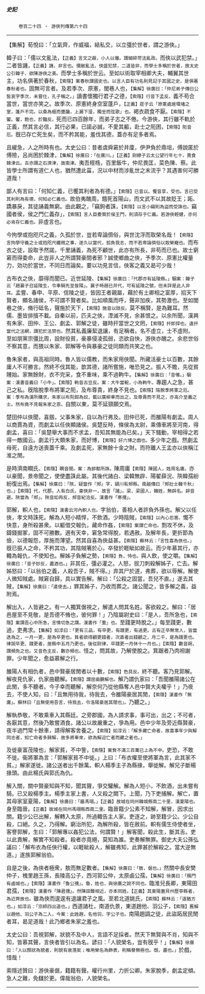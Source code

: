 

##### 史記
　　 `卷百二十四 ‧ 游俠列傳第六十四`

* * *

【集解】荀悅曰：「立氣齊，作威福，結私交，以立彊於世者，謂之游俠。」

韓子曰：「儒以文亂法，`【正義】言文之蔽，小人以僿。謂細碎苛法亂政。`而俠以武犯禁。」二者皆譏，`【正義】譏，非言也。儒敝亂法，俠盛犯禁，二道皆非，而學士多稱於世者，故太史公引韓子，欲陳游俠之美。`而學士多稱於世云。至如以術取宰相卿大夫，輔翼其世主，功名俱著於春秋，`【索隱】案春秋謂國史也。以言人臣有功名則見記于其國之史，是俱著春秋者也。`固無可言者。及若季次、原憲，閭巷人也，`【集解】徐廣曰：「仲尼弟子傳曰公皙哀字季次，未嘗仕，孔子稱之。」`讀書懷獨行君子之德，`【索隱】行音下孟反。`義不苟合當世，當世亦笑之。故季次、原憲終身空室蓬戶，`【正義】莊子云「原憲處居環堵之室，蓬戶不完。以桑為樞而甕牖，上漏下溼，獨坐而弦歌」也。`褐衣疏食不厭。`【索隱】不饜。饜，飽也，於豔反。`死而已四百餘年，而弟子志之不倦。今游俠，其行雖不軌於正義，然其言必信，其行必果，已諾必誠，不愛其軀，赴士之阨困，`【索隱】阨音厄。`旣已存亡死生矣，而不矜其能，羞伐其德，蓋亦有足多者焉。

且緩急，人之所時有也。太史公曰：昔者虞舜窘於井廩，伊尹負於鼎俎，傅說匿於傅險，呂尚困於棘津，`【集解】徐廣曰：「在廣川。」【正義】尉繚子云太公望行年七十，賣食棘津云。古亦謂之石濟津，故南津。`夷吾桎梏，百里飯牛，仲尼畏匡，菜色陳、蔡。此皆學士所謂有道仁人也，猶然遭此菑，況以中材而涉亂世之末流乎？其遇害何可勝道哉！

鄙人有言曰：「何知仁義，已饗其利者為有德。」`【索隱】已音以。饗音享，受也。言已受其利則為有德，何知必仁義也。`故伯夷醜周，餓死首陽山，而文武不以其故貶王；跖、蹻暴戾，其徒誦義無窮。由此觀之，「竊鉤者誅，`【索隱】以言小竊則為盜而受誅也。`竊國者侯，侯之門仁義存」，`【索隱】言人臣委質於侯王門，則須存于仁義。若游俠輕健，亦何必肯存仁義也。`非虛言也。

今拘學或抱咫尺之義，久孤於世，豈若卑論儕俗，與世沈浮而取榮名哉！`【索隱】言拘學守義之士或抱咫尺纖微之事，遂久以當代，孤負我志，而不若卑論儕俗以取榮寵也。`而布衣之徒，設取予然諾，千里誦義，為死不顧世，此亦有所長，非苟而已也。故士窮窘而得委命，此豈非人之所謂賢豪間者邪？誠使鄉曲之俠，予季次、原憲比權量力，効功於當世，不同日而論矣。要以功見言信，俠客之義又曷可少哉！

古布衣之俠，靡得而聞已。近世延陵、`【集解】徐廣曰：「代郡亦有延陵縣。」駰案：韓子云「趙襄子召延陵生，令車騎先至晉陽」。襄子時趙已并代，可有延陵之號，但未詳是此人非耳。`孟嘗、春申、平原、信陵之徒，皆因王者親屬，藉於有土卿相之富厚，招天下賢者，顯名諸侯，不可謂不賢者矣。比如順風而呼，聲非加疾，其勢激也。至如閭巷之俠，脩行砥名，聲施於天下，`【索隱】施音以豉反。`莫不稱賢，是為難耳。然儒、墨皆排擯不載。自秦以前，匹夫之俠，湮滅不見，余甚恨之。以余所聞，漢興有朱家、田仲、王公、劇孟、郭解之徒，雖時扞當世之文罔，`【索隱】扞即捍也。違扞當代之法網，謂犯於法禁也。`然其私義廉絜退讓，有足稱者。名不虛立，士不虛附。至如朋黨宗彊比周，設財役貧，豪暴侵淩孤弱，恣欲自快，游俠亦醜之。余悲世俗不察其意，而猥以朱家、郭解等令與暴豪之徒同類而共笑之也。

魯朱家者，與高祖同時。魯人皆以儒教，而朱家用俠聞。所藏活豪士以百數，其餘庸人不可勝言。然終不伐其能，歆其德，諸所嘗施，唯恐見之。振人不贍，先從貧賤始。家無餘財，衣不完采，食不重味，乘不過軥牛。`【集解】徐廣曰：「音雊。」駰案：漢書音義曰「小牛」。【索隱】軥音古豆反。案：大牛當軶，小為軥牛。`專趨人之急，甚己之私。旣陰脫季布將軍之阨，及布尊貴，終身不見也。`【索隱】陰脫季將軍之厄。案：季布為漢所購求，朱家以布髡鉗為奴，載以廣柳車而出之，及尊貴而不見之，亦高介至義之士。然布竟不見報朱家之恩。`自關以東，莫不延頸願交焉。

楚田仲以俠聞，喜劔，父事朱家，自以為行弗及。田仲已死，而雒陽有劇孟。周人以商賈為資，而劇孟以任俠顯諸侯。吳楚反時，條侯為太尉，乘傳車將至河南，得劇孟，喜曰：「吳楚舉大事而不求孟，吾知其無能為已矣。」天下騷動，宰相得之若得一敵國云。劇孟行大類朱家，而好博，`【索隱】好六博之戲也。`多少年之戲。然劇孟母死，自遠方送喪蓋千乘。及劇孟死，家無餘十金之財。而符離人王孟亦以俠稱江淮之閒。

是時濟南瞷氏、`【索隱】瞷音閒。案：為郅都所誅。`陳周庸`【索隱】陳國人，姓周名庸。`亦以豪聞，景帝聞之，使使盡誅此屬。其後代諸白、梁韓無辟、陽翟薛況、陝韓孺紛紛復出焉。`【集解】徐廣曰：「陝，疑當作『郟』字，潁川有郟縣。南越傳曰『郟壯士韓千秋』也。」【索隱】代，代郡。人有白氏，豪俠非一，故言「諸」。梁，梁國人，韓姓，無辟名。辟音避。陝當為「郟」。陝音如冉反，郟音紀洽反。漢書作「寒孺」。`

郭解，軹人也，`【索隱】漢書云河內軹人也。`字翁伯，善相人者許負外孫也。解父以任俠，孝文時誅死。解為人短小精悍，不飲酒。少時陰賊，`【索隱】以內心忍害。`慨不快意，身所殺甚衆。以軀借交報仇，藏命作姦，`【索隱】案謂亡命也。`剽攻不休，及鑄錢掘冢，固不可勝數。適有天幸，窘急常得脫，若遇赦。及解年長，更折節為儉，以德報怨，厚施而薄望。然其自喜為俠益甚。`【索隱】蘇林云：「言性喜為俠也。」`旣已振人之命，不矜其功，其陰賊箸於心，卒發於睚眦如故云。而少年慕其行，亦輙為報仇，不使知也。解姊子負解之勢，`【索隱】負，恃也。`與人飲，使之嚼。`【集解】徐廣曰：「音子妙反，盡酒也。」`非其任，彊必灌之。人怒，拔刀刺殺解姊子，亡去。解姊怒曰：「以翁伯之義，人殺吾子，賊不得。」弃其尸於道，弗葬，欲以辱解。解使人微知賊處。賊窘自歸，具以實告解。解曰：「公殺之固當，吾兒不直。」遂去其賊，`【集解】徐廣曰：「遣使去。」`罪其姊子，乃收而葬之。諸公聞之，皆多解之義，益附焉。

解出入，人皆避之。有一人獨箕倨視之，解遣人問其名姓。客欲殺之。解曰：「居邑屋至不見敬，是吾德不脩也，彼何罪！」乃陰屬尉史曰：「是人，吾所急也，`【索隱】案謂吾心中所急，言情切急之謂。漢書作「重」也。`至踐更時脫之。」每至踐更，數過，吏弗求。`【集解】如淳曰：「更有三品，有卒更，有踐更，有過更。古有正卒無常人，皆當迭為之，一月一更，是為卒更也。貧者欲得顧更錢者，次直者出錢顧之，月二千，是為踐更也。律說卒更、踐更者，居縣中五月乃更也。後從尉律，卒踐更一月休十一月也。」【索隱】數音朔，謂頻免之也。又音色主反，數亦頻也。`怪之，問其故，乃解使脫之。箕踞者乃肉袒謝罪。少年聞之，愈益慕解之行。

雒陽人有相仇者，邑中賢豪居閒者以十數，`【索隱】色具反。`終不聽。客乃見郭解。解夜見仇家，仇家曲聽解。`【索隱】謂屈曲聽解也。`解乃謂仇家曰：「吾聞雒陽諸公在此閒，多不聽者。今子幸而聽解，解奈何乃從他縣奪人邑中賢大夫權乎！」乃夜去，不使人知，曰：「且無用待我，待我去，令雒陽豪居其閒，`【索隱】漢書作「無庸」。蘇林曰「且無使用吾言，待我去，令洛陽豪居其閒也」。`乃聽之。」

解執恭敬，不敢乘車入其縣廷。之旁郡國，為人請求事，事可出，出之；不可者，各厭其意，然後乃敢嘗酒食。諸公以故嚴重之，爭為用。邑中少年及旁近縣賢豪，夜半過門常十餘車，請得解客舍養之。`【索隱】如淳云：「解多藏亡命者，故喜事年少與解同志者，知亡命者多歸解，故多將車來，欲為解迎亡者而藏之者也。」`

及徙豪富茂陵也，解家貧，不中訾，`【索隱】案貲不滿三百萬已上為不中。`吏恐，不敢不徙。衞將軍為言：「郭解家貧不中徙。」上曰：「布衣權至使將軍為言，此其家不貧。」解家遂徙。諸公送者出千餘萬。軹人楊季主子為縣掾，舉徙解。解兄子斷楊掾頭。由此楊氏與郭氏為仇。

解入關，關中賢豪知與不知，聞其聲，爭交驩解。解為人短小，不飲酒，出未嘗有騎。已又殺楊季主。楊季主家上書，人又殺之闕下。上聞，乃下吏捕解。解亡，置其母家室夏陽，`【集解】徐廣曰：「屬馮翊。」【正義】故城在同州韓城縣南二十里，漢夏陽也。`身至臨晉。`【正義】故城在同州馮翊縣西南二里。`臨晉籍少公素不知解，解冒，因求出關。籍少公已出解，解轉入太原，所過輙告主人家。吏逐之，跡至籍少公。少公自殺，口絕。久之，乃得解。窮治所犯，為解所殺，皆在赦前。軹有儒生侍使者坐，客譽郭解，生曰：「郭解專以姦犯公法，何謂賢！」解客聞，殺此生，斷其舌。吏以此責解，解實不知殺者。殺者亦竟絕，莫知為誰。吏奏解無罪。御史大夫公孫弘議曰：「解布衣為任俠行權，以睚眦殺人，解雖弗知，此罪甚於解殺之。當大逆無道。」遂族郭解翁伯。

自是之後，為俠者極衆，敖而無足數者。`【集解】徐廣曰：「敖，倨也。」`然關中長安樊仲子，槐里趙王孫，長陵高公子，西河郭公仲，太原鹵公孺，`【集解】徐廣曰：「鴈門有鹵城也。」【索隱】漢書作「魯公孺」。魯，姓也，與徐廣之說不同也。`臨淮兒長卿，東陽田君孺，`【索隱】漢書作「陳君孺」。然陳田聲相近，亦本同姓。【正義】其東陽蓋貝州歷亭縣者，為近齊故也。`雖為俠而逡逡有退讓君子之風。至若北道姚氏，`【索隱】蘇林云：「道猶方也。」如淳云：「京師四出道也。」`西道諸杜，南道仇景，東道趙他、羽公子，`【索隱】舊解以趙他、羽公子為二人，今案：此姓趙，名他羽，字公子也。`南陽趙調之徒，此盜跖居民閒者耳，曷足道哉！此乃鄉者朱家之羞也。

太史公曰：吾視郭解，狀貌不及中人，言語不足採者。然天下無賢與不肖，知與不知，皆慕其聲，言俠者皆引以為名。諺曰：「人貌榮名，豈有旣乎！」`【集解】徐廣曰：「人以顏狀為貌者，則貌有衰落矣；唯用榮名為飾表，則稱譽無極也。旣，盡也。」`於戲，惜哉！

索隱述贊曰：游俠豪倨，籍籍有聲。權行州里，力折公卿。朱家脫季，劇孟定傾。急人之難，免讎於更。偉哉翁伯，人貌榮名。

* * *

